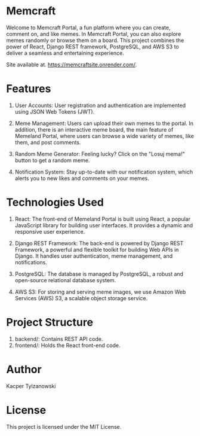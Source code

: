 # Memcraft
Welcome to Memcraft Portal, a fun platform where you can create, comment on, and like memes. In Memcraft Portal, you can also explore memes randomly or browse them on a board. This project combines the power of React, Django REST framework, PostgreSQL, and AWS S3 to deliver a seamless and entertaining experience.

Site available at. https://memcraftsite.onrender.com/.

# Features

1. User Accounts: User registration and authentication are implemented using JSON Web Tokens (JWT).

2. Meme Management: Users can upload their own memes to the portal. In addition, there is an interactive meme board, the main feature of Memeland Portal, where users can browse a wide variety of memes, like them, and post comments.

3. Random Meme Generator: Feeling lucky? Click on the "Losuj mema!" button to get a random meme.

4. Notification System: Stay up-to-date with our notification system, which alerts you to new likes and comments on your memes.

# Technologies Used

1. React: The front-end of Memeland Portal is built using React, a popular JavaScript library for building user interfaces. It provides a dynamic and responsive user experience.

2. Django REST Framework: The back-end is powered by Django REST Framework, a powerful and flexible toolkit for building Web APIs in Django. It handles user authentication, meme management, and notifications.

3. PostgreSQL: The database is managed by PostgreSQL, a robust and open-source relational database system.

4. AWS S3: For storing and serving meme images, we use Amazon Web Services (AWS) S3, a scalable object storage service.

# Project Structure
1. backend/: Contains REST API code.
2. frontend/: Holds the React front-end code.

# Author
Kacper Tylzanowski

# License
This project is licensed under the MIT License.